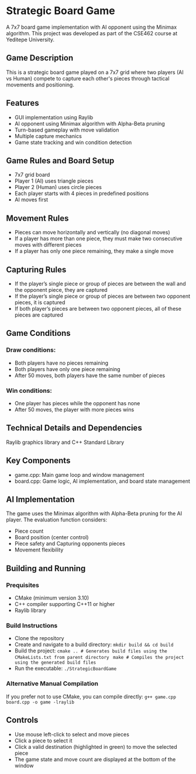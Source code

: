 # Strategic Board Game
A 7x7 board game implementation with AI opponent using the Minimax algorithm. This project was developed as part of the CSE462 course at Yeditepe University.
## Game Description
This is a strategic board game played on a 7x7 grid where two players (AI vs Human) compete to capture each other's pieces through tactical movements and positioning.
## Features
* GUI implementation using Raylib
* AI opponent using Minimax algorithm with Alpha-Beta pruning
* Turn-based gameplay with move validation
* Multiple capture mechanics
* Game state tracking and win condition detection

## Game Rules and Board Setup
* 7x7 grid board
* Player 1 (AI) uses triangle pieces
* Player 2 (Human) uses circle pieces
* Each player starts with 4 pieces in predefined positions
* AI moves first

## Movement Rules
* Pieces can move horizontally and vertically (no diagonal moves)
* If a player has more than one piece, they must make two consecutive moves with different pieces
* If a player has only one piece remaining, they make a single move

## Capturing Rules

* If the player’s single piece or group of pieces are between the wall and the opponent
  piece, they are captured
* If the player’s single piece or group of pieces are between two opponent pieces, it is
  captured
* If both player’s pieces are between two opponent pieces, all of these pieces are captured

## Game Conditions

### Draw conditions:

* Both players have no pieces remaining
* Both players have only one piece remaining
* After 50 moves, both players have the same number of pieces

### Win conditions:
* One player has pieces while the opponent has none
* After 50 moves, the player with more pieces wins



## Technical Details and Dependencies

Raylib graphics library  and C++ Standard Library

## Key Components

* game.cpp: Main game loop and window management
* board.cpp: Game logic, AI implementation, and board state management

## AI Implementation
The game uses the Minimax algorithm with Alpha-Beta pruning for the AI player. The evaluation function considers:

* Piece count
* Board position (center control)
* Piece safety and Capturing opponents pieces
* Movement flexibility

## Building and Running
### Prequisites
* CMake (minimum version 3.10)
* C++ compiler supporting C++11 or higher
* Raylib library
### Build Instructions 
* Clone the repository
* Create and navigate to a build directory:
``mkdir build && cd build``
* Build the project:
``cmake .. # Generates build files using the CMakeLists.txt from parent directory``
`` make # Compiles the project using the generated build files``
* Run the executable:
``./StrategicBoardGame``
### Alternative Manual Compilation
If you prefer not to use CMake, you can compile directly:
``g++ game.cpp board.cpp -o game -lraylib``

## Controls

* Use mouse left-click to select and move pieces
* Click a piece to select it
* Click a valid destination (highlighted in green) to move the selected piece
* The game state and move count are displayed at the bottom of the window

